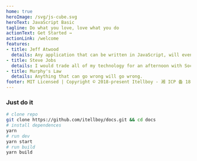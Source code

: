 ```yaml
---
home: true
heroImage: /svg/js-cube.svg
heroText: JavaScript Basic
tagline: Do what you love, love what you do
actionText: Get Started →
actionLink: /welcome
features:
- title: Jeff Atwood
  details: Any application that can be written in JavaScript, will eventually be written in JavaScript.
- title: Steve Jobs
  details: I would trade all of my technology for an afternoon with Socrates.
- title: Murphy's Law
  details: Anything that can go wrong will go wrong.
footer: MIT Licensed | Copyright © 2018-present Itellboy - 湘 ICP 备 18020225 号
---
```


### Just do it

```bash
# clone repo
git clone https://github.com/itellboy/docs.git && cd docs
# install dependences
yarn
# run dev
yarn start
# run build
yarn build
```